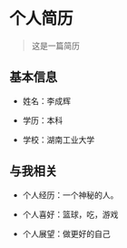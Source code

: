 # 个人简历 

>这是一篇简历

## 基本信息  

- 姓名：李成辉

- 学历：本科

- 学校：湖南工业大学

## 与我相关

- 个人经历：一个神秘的人。

- 个人喜好：篮球，吃，游戏

- 个人展望：做更好的自己

